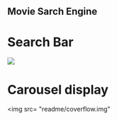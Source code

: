 
## Movie Sarch Engine



# Search Bar


<img src="readme/search.png">

# Carousel display


<img src= "readme/coverflow.img"
